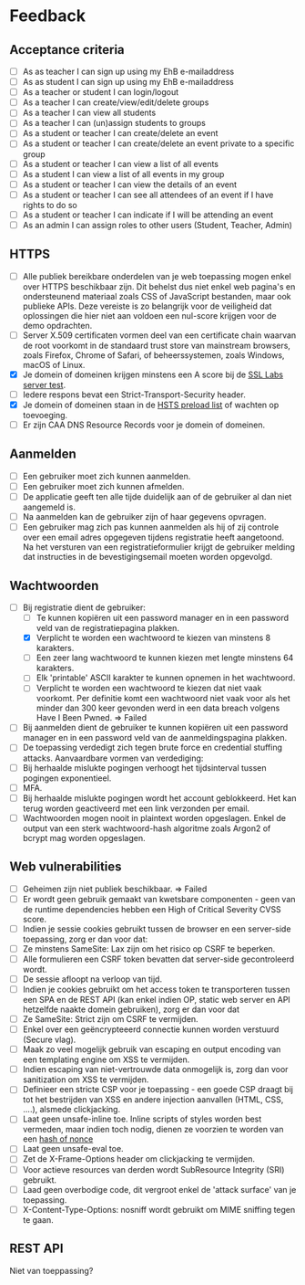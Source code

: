 # Feedback

## Acceptance criteria

- [ ] As as teacher I can sign up using my EhB e-mailaddress
- [ ] As as student I can sign up using my EhB e-mailaddress
- [ ] As a teacher or student I can login/logout
- [ ] As a teacher I can create/view/edit/delete groups
- [ ] As a teacher I can view all students
- [ ] As a teacher I can (un)assign students to groups
- [ ] As a student or teacher I can create/delete an event
- [ ] As a student or teacher I can create/delete an event private to a specific group
- [ ] As a student or teacher I can view a list of all events
- [ ] As a student I can view a list of all events in my group
- [ ] As a student or teacher I can view the details of an event
- [ ] As a student or teacher I can see all attendees of an event if I have rights to do so
- [ ] As a student or teacher I can indicate if I will be attending an event
- [ ] As an admin I can assign roles to other users (Student, Teacher, Admin)

## HTTPS

- [ ] Alle publiek bereikbare onderdelen van je web toepassing mogen enkel over HTTPS beschikbaar zijn. Dit behelst dus niet enkel web pagina's en ondersteunend materiaal zoals CSS of JavaScript bestanden, maar ook publieke APIs. Deze vereiste is zo belangrijk voor de veiligheid dat oplossingen die hier niet aan voldoen een nul-score krijgen voor de demo opdrachten.
- [ ] Server X.509 certificaten vormen deel van een certificate chain waarvan de root voorkomt in de standaard trust store van mainstream browsers, zoals Firefox, Chrome of Safari, of beheerssystemen, zoals Windows, macOS of Linux.
- [x] Je domein of domeinen krijgen minstens een A score bij de [SSL Labs server test](https://www.ssllabs.com/ssltest/analyze.html?d=cloudfield.be).
- [ ] Iedere respons bevat een Strict-Transport-Security header.
- [x] Je domein of domeinen staan in de [HSTS preload list](https://hstspreload.org/?domain=cloudfield.be) of wachten op toevoeging.
- [ ] Er zijn CAA DNS Resource Records voor je domein of domeinen.

## Aanmelden

- [ ] Een gebruiker moet zich kunnen aanmelden.
- [ ] Een gebruiker moet zich kunnen afmelden.
- [ ] De applicatie geeft ten alle tijde duidelijk aan of de gebruiker al dan niet aangemeld is.
- [ ] Na aanmelden kan de gebruiker zijn of haar gegevens opvragen.
- [ ] Een gebruiker mag zich pas kunnen aanmelden als hij of zij controle over een email adres opgegeven tijdens registratie heeft aangetoond. Na het versturen van een registratieformulier krijgt de gebruiker melding dat instructies in de bevestigingsemail moeten worden opgevolgd.

## Wachtwoorden

- [ ] Bij registratie dient de gebruiker:
  - [ ]  Te kunnen kopiëren uit een password manager en in een password veld van de registratiepagina plakken.
  - [x]  Verplicht te worden een wachtwoord te kiezen van minstens 8 karakters.
  - [ ]  Een zeer lang wachtwoord te kunnen kiezen met lengte minstens 64 karakters.
  - [ ]  Elk 'printable' ASCII karakter te kunnen opnemen in het wachtwoord.
  - [ ]  Verplicht te worden een wachtwoord te kiezen dat niet vaak voorkomt. Per definitie komt een wachtwoord niet vaak voor als het minder dan 300 keer gevonden werd in een data breach volgens Have I Been Pwned. => Failed
- [ ]  Bij aanmelden dient de gebruiker te kunnen kopiëren uit een password manager en in een password veld van de aanmeldingspagina plakken.
- [ ]  De toepassing verdedigt zich tegen brute force en credential stuffing attacks. Aanvaardbare vormen van verdediging:
  - [ ]  Bij herhaalde mislukte pogingen verhoogt het tijdsinterval tussen pogingen exponentieel.
  - [ ]  MFA.
  - [ ]  Bij herhaalde mislukte pogingen wordt het account geblokkeerd. Het kan terug worden geactiveerd met een link verzonden per email.
- [ ]  Wachtwoorden mogen nooit in plaintext worden opgeslagen. Enkel de output van een sterk wachtwoord-hash algoritme zoals Argon2 of bcrypt mag worden opgeslagen.

## Web vulnerabilities



- [ ]  Geheimen zijn niet publiek beschikbaar. => Failed
- [ ]  Er wordt geen gebruik gemaakt van kwetsbare componenten - geen van de runtime dependencies hebben een High of Critical Severity CVSS score.
- [ ]  Indien je sessie cookies gebruikt tussen de browser en een server-side toepassing, zorg er dan voor dat:
  - [ ]  Ze minstens SameSite: Lax zijn om het risico op CSRF te beperken.
  - [ ]  Alle formulieren een CSRF token bevatten dat server-side gecontroleerd wordt.
  - [ ]  De sessie afloopt na verloop van tijd.
- [ ]  Indien je cookies gebruikt om het access token te transporteren tussen een SPA en de REST API (kan enkel indien OP, static web server en API hetzelfde naakte domein gebruiken), zorg er dan voor dat
  - [ ]  Ze SameSite: Strict zijn om CSRF te vermijden.
  - [ ]  Enkel over een geëncrypteeerd connectie kunnen worden verstuurd (Secure vlag).
- [ ]  Maak zo veel mogelijk gebruik van escaping en output encoding van een templating engine om XSS te vermijden.
- [ ]  Indien escaping van niet-vertrouwde data onmogelijk is, zorg dan voor sanitization om XSS te vermijden.
- [ ]  Definieer een stricte CSP voor je toepassing - een goede CSP draagt bij tot het bestrijden van XSS en andere injection aanvallen (HTML, CSS, ....), alsmede clickjacking.
  - [ ]  Laat geen unsafe-inline toe. Inline scripts of styles worden best vermeden, maar indien toch nodig, dienen ze voorzien te worden van een [hash of nonce](https://developers.google.com/web/fundamentals/security/csp/#if_you_absolutely_must_use_it)
  - [ ]  Laat geen unsafe-eval toe.
- [ ]  Zet de X-Frame-Options header om clickjacking te vermijden.
- [ ]  Voor actieve resources van derden wordt SubResource Integrity (SRI) gebruikt.
- [ ]  Laad geen overbodige code, dit vergroot enkel de 'attack surface' van je toepassing.
- [ ]  X-Content-Type-Options: nosniff wordt gebruikt om MIME sniffing tegen te gaan.

## REST API

Niet van toeppassing?
